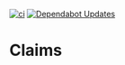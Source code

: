[![ci](https://github.com/fgrzl/claims/actions/workflows/ci.yml/badge.svg)](https://github.com/fgrzl/claims/actions/workflows/ci.yml)
[![Dependabot Updates](https://github.com/fgrzl/claims/actions/workflows/dependabot/dependabot-updates/badge.svg)](https://github.com/fgrzl/claims/actions/workflows/dependabot/dependabot-updates)

# Claims
